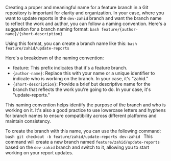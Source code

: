 Creating a proper and meaningful name for a feature branch in a Git repository is important for clarity and organization. 
In your case, where you want to update reports in the `dev-zahid` branch and want the branch name to reflect the work and author, you can follow a naming convention.
Here's a suggestion for a branch naming format:
`bash
feature/{author-name}/{short-description}
`

Using this format, you can create a branch name like this:
`bash
feature/zahid/update-reports
`

Here's a breakdown of the naming convention:
- feature: This prefix indicates that it's a feature branch.
- `{author-name}`: Replace this with your name or a unique identifier to indicate who is working on the branch. In your case, it's "zahid."
- `{short-description}`: Provide a brief but descriptive name for the branch that reflects the work you're going to do. In your case, it's "update-reports."

This naming convention helps identify the purpose of the branch and who is working on it. 
It's also a good practice to use lowercase letters and hyphens for branch names to ensure compatibility across different platforms and maintain consistency.

To create the branch with this name, you can use the following command:
`bash
git checkout -b feature/zahid/update-reports dev-zahid
`
This command will create a new branch named `feature/zahid/update-reports` based on the `dev-zahid` branch and switch to it, allowing you to start working on your report updates.
